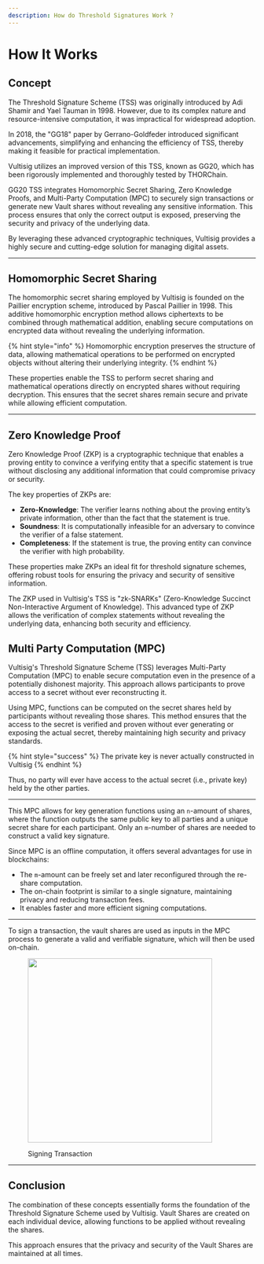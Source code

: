 ```yaml
---
description: How do Threshold Signatures Work ?
---
```


# How It Works

## Concept

The Threshold Signature Scheme (TSS) was originally introduced by Adi Shamir and Yael Tauman in 1998. However, due to its complex nature and resource-intensive computation, it was impractical for widespread adoption.

In 2018, the "GG18" paper by Gerrano-Goldfeder introduced significant advancements, simplifying and enhancing the efficiency of TSS, thereby making it feasible for practical implementation.

Vultisig utilizes an improved version of this TSS, known as GG20, which has been rigorously implemented and thoroughly tested by THORChain.

GG20 TSS integrates Homomorphic Secret Sharing, Zero Knowledge Proofs, and Multi-Party Computation (MPC) to securely sign transactions or generate new Vault shares without revealing any sensitive information. This process ensures that only the correct output is exposed, preserving the security and privacy of the underlying data.

By leveraging these advanced cryptographic techniques, Vultisig provides a highly secure and cutting-edge solution for managing digital assets.

---

## Homomorphic Secret Sharing

The homomorphic secret sharing employed by Vultisig is founded on the Paillier encryption scheme, introduced by Pascal Paillier in 1998. This additive homomorphic encryption method allows ciphertexts to be combined through mathematical addition, enabling secure computations on encrypted data without revealing the underlying information.

{% hint style="info" %}
Homomorphic encryption preserves the structure of data, allowing mathematical operations to be performed on encrypted objects without altering their underlying integrity.
{% endhint %}

These properties enable the TSS to perform secret sharing and mathematical operations directly on encrypted shares without requiring decryption. This ensures that the secret shares remain secure and private while allowing efficient computation.

---

## Zero Knowledge Proof

Zero Knowledge Proof (ZKP) is a cryptographic technique that enables a proving entity to convince a verifying entity that a specific statement is true without disclosing any additional information that could compromise privacy or security.

The key properties of ZKPs are:

- **Zero-Knowledge**: The verifier learns nothing about the proving entity’s private information, other than the fact that the statement is true.
- **Soundness**: It is computationally infeasible for an adversary to convince the verifier of a false statement.
- **Completeness**: If the statement is true, the proving entity can convince the verifier with high probability.

These properties make ZKPs an ideal fit for threshold signature schemes, offering robust tools for ensuring the privacy and security of sensitive information.

The ZKP used in Vultisig's TSS is "zk-SNARKs" (Zero-Knowledge Succinct Non-Interactive Argument of Knowledge). This advanced type of ZKP allows the verification of complex statements without revealing the underlying data, enhancing both security and efficiency.

## Multi Party Computation (MPC)

Vultisig's Threshold Signature Scheme (TSS) leverages Multi-Party Computation (MPC) to enable secure computation even in the presence of a potentially dishonest majority. This approach allows participants to prove access to a secret without ever reconstructing it.

Using MPC, functions can be computed on the secret shares held by participants without revealing those shares. This method ensures that the access to the secret is verified and proven without ever generating or exposing the actual secret, thereby maintaining high security and privacy standards.

{% hint style="success" %}
The private key is never actually constructed in Vultisig
{% endhint %}

Thus, no party will ever have access to the actual secret (i.e., private key) held by the other parties.

---

This MPC allows for key generation functions using an `n`-amount of shares, where the function outputs the same public key to all parties and a unique secret share for each participant. Only an `m`-number of shares are needed to construct a valid key signature.

Since MPC is an offline computation, it offers several advantages for use in blockchains:

- The `m`-amount can be freely set and later reconfigured through the re-share computation.
- The on-chain footprint is similar to a single signature, maintaining privacy and reducing transaction fees.
- It enables faster and more efficient signing computations.

---

To sign a transaction, the vault shares are used as inputs in the MPC process to generate a valid and verifiable signature, which will then be used on-chain.

<figure><picture><source srcset="../.gitbook/assets/Tx white.png" media="(prefers-color-scheme: dark)"><img src="../.gitbook/assets/TX black.png" alt="" width="375"></picture><figcaption><p>Signing Transaction</p></figcaption></figure>

---

## Conclusion

The combination of these concepts essentially forms the foundation of the Threshold Signature Scheme used by Vultisig. Vault Shares are created on each individual device, allowing functions to be applied without revealing the shares.&#x20;

This approach ensures that the privacy and security of the Vault Shares are maintained at all times.
